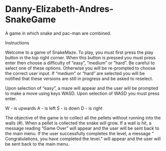 # Danny-Elizabeth-Andres-SnakeGame
A game in which snake and pac-man are combined.  

Instructions

Welcome to a game of SnakeMaze. To play, you must first press the play button in the top right corner. When this button is pressed you must press enter then 
choose a difficulty of “easy”, “medium” or “hard”. Be careful to select one of these options. Otherwise you will be re-prompted to choose the correct user input. 
If “medium” or “hard” are selected you will be notified that these versions are still in progress and be asked to reselect. 

 Upon selection of “easy”, a maze will appear and the user will be prompted to make a move using keys WASD. Upon selection of WASD you must press enter.

W - is upwards
A - is left
S - is down 
D - is right 

The objective of the game is to collect all the pellets without running into the walls (#). When a pellet is collected the snake will grow. 
If a wall is hit, a message reading “Game Over” will appear and the user will be sent back to the main menu. If the user successfully completes the level,
a message “ Congratulations, you have completed the level.” will appear and the user will be sent back to the main menu. 
